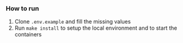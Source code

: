 ### How to run

1. Clone `.env.example` and fill the missing values
2. Run `make install` to setup the local environment and to start the containers

